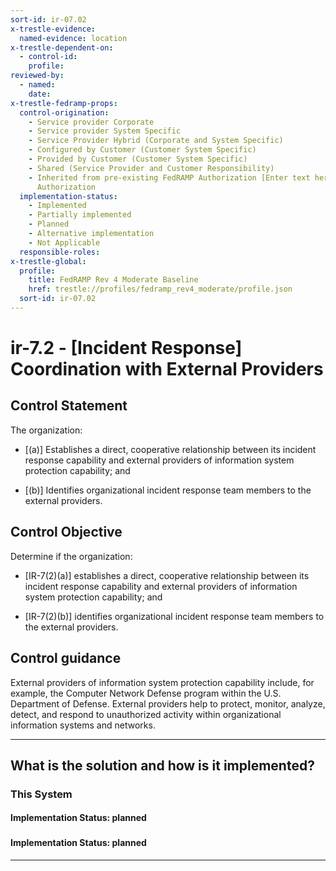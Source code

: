 ```yaml
---
sort-id: ir-07.02
x-trestle-evidence:
  named-evidence: location
x-trestle-dependent-on:
  - control-id:
    profile:
reviewed-by:
  - named:
    date:
x-trestle-fedramp-props:
  control-origination:
    - Service provider Corporate
    - Service provider System Specific
    - Service Provider Hybrid (Corporate and System Specific)
    - Configured by Customer (Customer System Specific)
    - Provided by Customer (Customer System Specific)
    - Shared (Service Provider and Customer Responsibility)
    - Inherited from pre-existing FedRAMP Authorization [Enter text here], Date of
      Authorization
  implementation-status:
    - Implemented
    - Partially implemented
    - Planned
    - Alternative implementation
    - Not Applicable
  responsible-roles:
x-trestle-global:
  profile:
    title: FedRAMP Rev 4 Moderate Baseline
    href: trestle://profiles/fedramp_rev4_moderate/profile.json
  sort-id: ir-07.02
---
```


# ir-7.2 - \[Incident Response\] Coordination with External Providers

## Control Statement

The organization:

- \[(a)\] Establishes a direct, cooperative relationship between its incident response capability and external providers of information system protection capability; and

- \[(b)\] Identifies organizational incident response team members to the external providers.

## Control Objective

Determine if the organization:

- \[IR-7(2)(a)\] establishes a direct, cooperative relationship between its incident response capability and external providers of information system protection capability; and

- \[IR-7(2)(b)\] identifies organizational incident response team members to the external providers.

## Control guidance

External providers of information system protection capability include, for example, the Computer Network Defense program within the U.S. Department of Defense. External providers help to protect, monitor, analyze, detect, and respond to unauthorized activity within organizational information systems and networks.

______________________________________________________________________

## What is the solution and how is it implemented?

<!-- For implementation status enter one of: implemented, partial, planned, alternative, not-applicable -->

<!-- Note that the list of rules under ### Rules: is read-only and changes will not be captured after assembly to JSON -->

### This System

<!-- Add implementation prose for the main This System component for control: ir-7.2 -->

#### Implementation Status: planned

### 

<!-- Add control implementation description here for control: ir-7.2 -->

#### Implementation Status: planned

______________________________________________________________________
